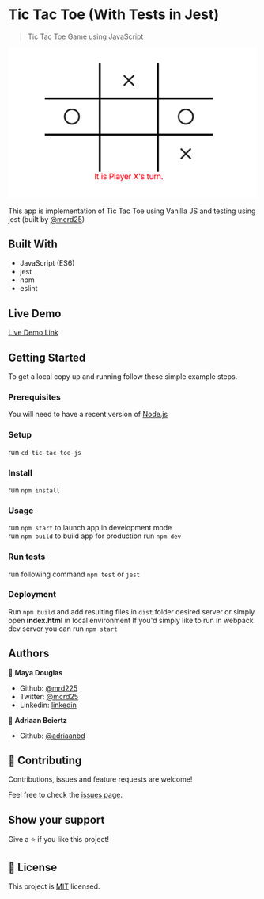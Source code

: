 # Tic Tac Toe (With Tests in Jest)

> Tic Tac Toe Game using JavaScript

![screenshot](./app_screenshot.png)

This app is implementation of Tic Tac Toe using Vanilla JS and testing using jest (built by [@mcrd25](https://github.com/mcrd25))

## Built With

- JavaScript (ES6)
- jest
- npm
- eslint


## Live Demo

[Live Demo Link](https://rawcdn.githack.com/mcrd25/tic-tac-toe-js/eba28be9095b34751c24389bd20534417abcbb67/index.html)


## Getting Started

To get a local copy up and running follow these simple example steps.

### Prerequisites
You will need to have a recent version of [Node.js](https://nodejs.org/en/)

### Setup
run `cd tic-tac-toe-js`
### Install
run `npm install`
### Usage
run `npm start` to launch app in development mode <br>
run `npm build` to build app for production
run `npm dev`


### Run tests
run following command `npm test` or `jest`

### Deployment
Run `npm build` and add resulting files in `dist` folder desired server or simply open **index.html** in local environment
If you'd simply like to run in webpack dev server you can run `npm start`



## Authors

👤 **Maya Douglas**

- Github: [@mrd225](https://github.com/mcrd25)
- Twitter: [@mcrd25](https://twitter.com/twitterhandle)
- Linkedin: [linkedin](https://www.linkedin.com/in/mayadouglas/)

👤 **Adriaan Beiertz**

- Github: [@adriaanbd](https://github.com/githubhandle)

## 🤝 Contributing

Contributions, issues and feature requests are welcome!

Feel free to check the [issues page](issues/).

## Show your support

Give a ⭐️ if you like this project!


## 📝 License

This project is [MIT](LICENSE) licensed.
